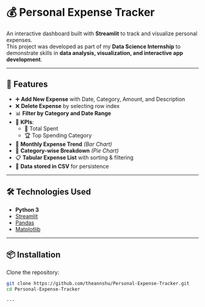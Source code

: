 # 💰 Personal Expense Tracker

An interactive dashboard built with **Streamlit** to track and visualize personal expenses.  
This project was developed as part of my **Data Science Internship** to demonstrate skills in **data analysis, visualization, and interactive app development**.

---

## 🚀 Features

- ➕ **Add New Expense** with Date, Category, Amount, and Description  
- ❌ **Delete Expense** by selecting row index  
- 📊 **Filter by Category and Date Range**  
- 📌 **KPIs**:
  - 💸 Total Spent
  - 🏆 Top Spending Category
- 📅 **Monthly Expense Trend** *(Bar Chart)*  
- 🧾 **Category-wise Breakdown** *(Pie Chart)*  
- 📋 **Tabular Expense List** with sorting & filtering  
- 💾 **Data stored in CSV** for persistence  

---

## 🛠️ Technologies Used

- **Python 3**
- [Streamlit](https://streamlit.io/)
- [Pandas](https://pandas.pydata.org/)
- [Matplotlib](https://matplotlib.org/)

---

## 📦 Installation

Clone the repository:
```bash
git clone https://github.com/theannshu/Personal-Expense-Tracker.git
cd Personal-Expense-Tracker

---

